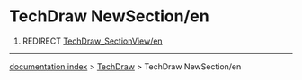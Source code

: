# TechDraw NewSection/en
1.  REDIRECT [TechDraw\_SectionView/en](TechDraw_SectionView/en.md)

---
[documentation index](../README.md) > [TechDraw](TechDraw_Workbench.md) > TechDraw NewSection/en
